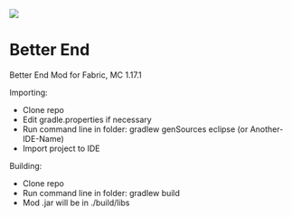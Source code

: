 [![](https://jitpack.io/v/paulevsGitch/BetterEnd.svg)](https://jitpack.io/#paulevsGitch/BetterEnd)

# Better End 



Better End Mod for Fabric, MC 1.17.1

Importing:

* Clone repo
* Edit gradle.properties if necessary
* Run command line in folder: gradlew genSources eclipse (or Another-IDE-Name)
* Import project to IDE

Building:

* Clone repo
* Run command line in folder: gradlew build
* Mod .jar will be in ./build/libs

